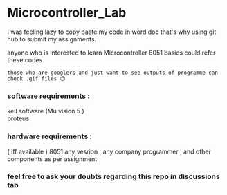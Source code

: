 # Microcontroller_Lab
I was feeling lazy to copy paste my code in word doc that's why using git hub to submit my assignments.

anyone who is interested to learn Microcontroller 8051 basics could refer these codes.

`those who are googlers and just want to see outputs of programme can check .gif files 😊`

### software requirements : 
keil software  (Mu vision 5 ) <br> 
proteus 
### hardware requirements :
( iff available )
8051 any vesrion , any company 
programmer ,
and other components as per assignment

### feel free to ask your doubts regarding this repo in discussions tab 
